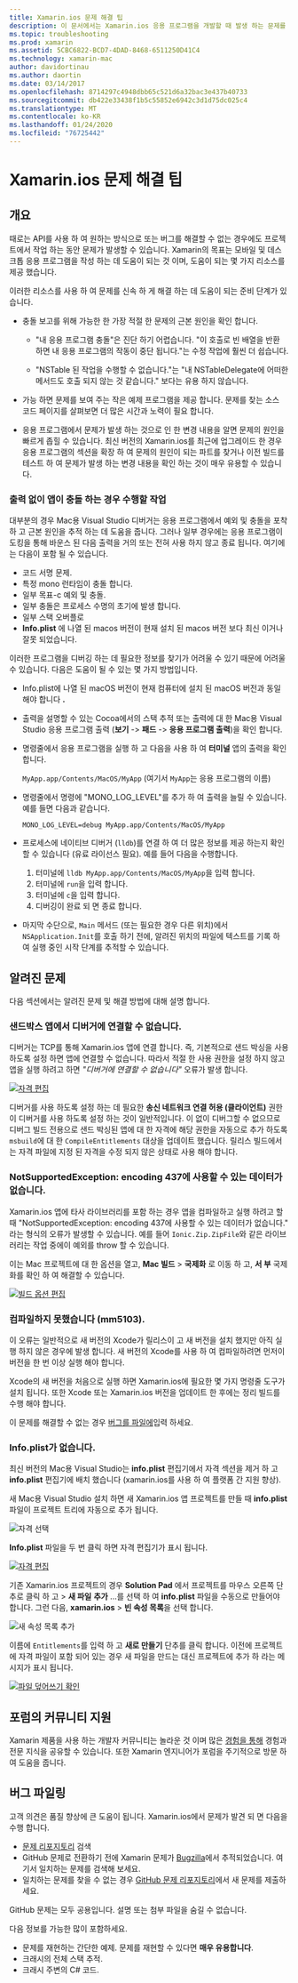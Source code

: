 ```yaml
---
title: Xamarin.ios 문제 해결 팁
description: 이 문서에서는 Xamarin.ios 응용 프로그램을 개발할 때 발생 하는 문제를 해결 하는 방법을 설명 합니다. 또한 지원을 받는 방법에 대해 설명 합니다.
ms.topic: troubleshooting
ms.prod: xamarin
ms.assetid: 5CBC6822-BCD7-4DAD-8468-6511250D41C4
ms.technology: xamarin-mac
author: davidortinau
ms.author: daortin
ms.date: 03/14/2017
ms.openlocfilehash: 8714297c4948dbb65c521d6a32bac3e437b40733
ms.sourcegitcommit: db422e33438f1b5c55852e6942c3d1d75dc025c4
ms.translationtype: MT
ms.contentlocale: ko-KR
ms.lasthandoff: 01/24/2020
ms.locfileid: "76725442"
---
```

# <a name="xamarinmac-troubleshooting-tips"></a>Xamarin.ios 문제 해결 팁

## <a name="overview"></a>개요

때로는 API를 사용 하 여 원하는 방식으로 또는 버그를 해결할 수 없는 경우에도 프로젝트에서 작업 하는 동안 문제가 발생할 수 있습니다. Xamarin의 목표는 모바일 및 데스크톱 응용 프로그램을 작성 하는 데 도움이 되는 것 이며, 도움이 되는 몇 가지 리소스를 제공 했습니다.

이러한 리소스를 사용 하 여 문제를 신속 하 게 해결 하는 데 도움이 되는 준비 단계가 있습니다.

- 충돌 보고를 위해 가능한 한 가장 적절 한 문제의 근본 원인을 확인 합니다.

  - "내 응용 프로그램 충돌"은 진단 하기 어렵습니다. "이 호출로 빈 배열을 반환 하면 내 응용 프로그램의 작동이 중단 됩니다."는 수정 작업에 훨씬 더 쉽습니다.

  - "NSTable 된 작업을 수행할 수 없습니다."는 "내 NSTableDelegate에 어떠한 메서드도 호출 되지 않는 것 같습니다." 보다는 유용 하지 않습니다.

- 가능 하면 문제를 보여 주는 작은 예제 프로그램을 제공 합니다. 문제를 찾는 소스 코드 페이지를 살펴보면 더 많은 시간과 노력이 필요 합니다.

- 응용 프로그램에서 문제가 발생 하는 것으로 인 한 변경 내용을 알면 문제의 원인을 빠르게 좁힐 수 있습니다. 최신 버전의 Xamarin.ios를 최근에 업그레이드 한 경우 응용 프로그램의 섹션을 확장 하 여 문제의 원인이 되는 파트를 찾거나 이전 빌드를 테스트 하 여 문제가 발생 하는 변경 내용을 확인 하는 것이 매우 유용할 수 있습니다.

### <a name="what-to-do-when-your-app-crashes-with-no-output"></a>출력 없이 앱이 충돌 하는 경우 수행할 작업

대부분의 경우 Mac용 Visual Studio 디버거는 응용 프로그램에서 예외 및 충돌을 포착 하 고 근본 원인을 추적 하는 데 도움을 줍니다. 그러나 일부 경우에는 응용 프로그램이 도킹을 통해 바운스 된 다음 출력을 거의 또는 전혀 사용 하지 않고 종료 됩니다. 여기에는 다음이 포함 될 수 있습니다.

- 코드 서명 문제.
- 특정 mono 런타임이 충돌 합니다.
- 일부 목표-c 예외 및 충돌.
- 일부 충돌은 프로세스 수명의 초기에 발생 합니다.
- 일부 스택 오버플로
- **Info.plist** 에 나열 된 macos 버전이 현재 설치 된 macos 버전 보다 최신 이거나 잘못 되었습니다.

이러한 프로그램을 디버깅 하는 데 필요한 정보를 찾기가 어려울 수 있기 때문에 어려울 수 있습니다. 다음은 도움이 될 수 있는 몇 가지 방법입니다.

- Info.plist에 나열 된 macOS 버전이 현재 컴퓨터에 설치 된 macOS 버전과 동일 해야 합니다 **.**
- 출력을 설명할 수 있는 Cocoa에서의 스택 추적 또는 출력에 대 한 Mac용 Visual Studio 응용 프로그램 출력 (**보기** -> **패드** -> **응용 프로그램 출력**)을 확인 합니다.
- 명령줄에서 응용 프로그램을 실행 하 고 다음을 사용 하 여 **터미널** 앱의 출력을 확인 합니다.

  `MyApp.app/Contents/MacOS/MyApp` (여기서 `MyApp`는 응용 프로그램의 이름)
- 명령줄에서 명령에 "MONO_LOG_LEVEL"를 추가 하 여 출력을 늘릴 수 있습니다. 예를 들면 다음과 같습니다.

  `MONO_LOG_LEVEL=debug MyApp.app/Contents/MacOS/MyApp`
- 프로세스에 네이티브 디버거 (`lldb`)를 연결 하 여 더 많은 정보를 제공 하는지 확인할 수 있습니다 (유료 라이선스 필요). 예를 들어 다음을 수행합니다.

  1. 터미널에 `lldb MyApp.app/Contents/MacOS/MyApp`을 입력 합니다.
  2. 터미널에 `run`을 입력 합니다.
  3. 터미널에 `c`을 입력 합니다.
  4. 디버깅이 완료 되 면 종료 합니다.
- 마지막 수단으로, `Main` 메서드 (또는 필요한 경우 다른 위치)에서 `NSApplication.Init`를 호출 하기 전에, 알려진 위치의 파일에 텍스트를 기록 하 여 실행 중인 시작 단계를 추적할 수 있습니다.

## <a name="known-issues"></a>알려진 문제

다음 섹션에서는 알려진 문제 및 해결 방법에 대해 설명 합니다.

### <a name="unable-to-connect-to-the-debugger-in-sandboxed-apps"></a>샌드박스 앱에서 디버거에 연결할 수 없습니다.

디버거는 TCP를 통해 Xamarin.ios 앱에 연결 합니다. 즉, 기본적으로 샌드 박싱을 사용 하도록 설정 하면 앱에 연결할 수 없습니다. 따라서 적절 한 사용 권한을 설정 하지 않고 앱을 실행 하려고 하면 *"디버거에 연결할 수 없습니다"* 오류가 발생 합니다.

[![자격 편집](troubleshooting-images/debug01.png "자격 편집")](troubleshooting-images/debug01-large.png#lightbox)

디버거를 사용 하도록 설정 하는 데 필요한 **송신 네트워크 연결 허용 (클라이언트)** 권한이 디버거를 사용 하도록 설정 하는 것이 일반적입니다. 이 없이 디버그할 수 없으므로 디버그 빌드 전용으로 샌드 박싱된 앱에 대 한 자격에 해당 권한을 자동으로 추가 하도록 `msbuild`에 대 한 `CompileEntitlements` 대상을 업데이트 했습니다. 릴리스 빌드에서는 자격 파일에 지정 된 자격을 수정 되지 않은 상태로 사용 해야 합니다.

### <a name="systemnotsupportedexception-no-data-is-available-for-encoding-437"></a>NotSupportedException: encoding 437에 사용할 수 있는 데이터가 없습니다.

Xamarin.ios 앱에 타사 라이브러리를 포함 하는 경우 앱을 컴파일하고 실행 하려고 할 때 "NotSupportedException: encoding 437에 사용할 수 있는 데이터가 없습니다." 라는 형식의 오류가 발생할 수 있습니다. 예를 들어 `Ionic.Zip.ZipFile`와 같은 라이브러리는 작업 중에이 예외를 throw 할 수 있습니다.

이는 Mac 프로젝트에 대 한 옵션을 열고, **Mac 빌드** > **국제화** 로 이동 하 고, **서 부** 국제화를 확인 하 여 해결할 수 있습니다.

[![빌드 옵션 편집](troubleshooting-images/issue01.png "빌드 옵션 편집")](troubleshooting-images/issue01-large.png#lightbox)

### <a name="failed-to-compile-mm5103"></a>컴파일하지 못했습니다 (mm5103).

이 오류는 일반적으로 새 버전의 Xcode가 릴리스이 고 새 버전을 설치 했지만 아직 실행 하지 않은 경우에 발생 합니다. 새 버전의 Xcode를 사용 하 여 컴파일하려면 먼저이 버전을 한 번 이상 실행 해야 합니다.

Xcode의 새 버전을 처음으로 실행 하면 Xamarin.ios에 필요한 몇 가지 명령줄 도구가 설치 됩니다. 또한 Xcode 또는 Xamarin.ios 버전을 업데이트 한 후에는 정리 빌드를 수행 해야 합니다.

이 문제를 해결할 수 없는 경우 [버그를 파일에](#filing-a-bug)입력 하세요.

### <a name="missing-entitlementsplist"></a>Info.plist가 없습니다.

최신 버전의 Mac용 Visual Studio는 **info.plist** 편집기에서 자격 섹션을 제거 하 고 **info.plist** 편집기에 배치 했습니다 (xamarin.ios를 사용 하 여 플랫폼 간 지원 향상).

새 Mac용 Visual Studio 설치 하면 새 Xamarin.ios 앱 프로젝트를 만들 때 **info.plist** 파일이 프로젝트 트리에 자동으로 추가 됩니다.

![자격 선택](troubleshooting-images/entitlements01.png "자격 선택")

**Info.plist** 파일을 두 번 클릭 하면 자격 편집기가 표시 됩니다.

[![자격 편집](troubleshooting-images/entitlements02.png "자격 편집")](troubleshooting-images/entitlements02-large.png#lightbox)

기존 Xamarin.ios 프로젝트의 경우 **Solution Pad** 에서 프로젝트를 마우스 오른쪽 단추로 클릭 하 고 > **새 파일** **추가** ...를 선택 하 여 **info.plist** 파일을 수동으로 만들어야 합니다. 그런 다음, **xamarin.ios** > **빈 속성 목록**을 선택 합니다.

![새 속성 목록 추가](troubleshooting-images/entitlements03.png "새 속성 목록 추가")

이름에 `Entitlements`를 입력 하 고 **새로 만들기** 단추를 클릭 합니다. 이전에 프로젝트에 자격 파일이 포함 되어 있는 경우 새 파일을 만드는 대신 프로젝트에 추가 하 라는 메시지가 표시 됩니다.

[![파일 덮어쓰기 확인](troubleshooting-images/entitlements04.png "파일 덮어쓰기 확인")](troubleshooting-images/entitlements04-large.png#lightbox)

## <a name="community-support-on-the-forums"></a>포럼의 커뮤니티 지원

Xamarin 제품을 사용 하는 개발자 커뮤니티는 놀라운 것 이며 많은 [경험을 통해](https://forums.xamarin.com/categories/xamarin-mac) 경험과 전문 지식을 공유할 수 있습니다. 또한 Xamarin 엔지니어가 포럼을 주기적으로 방문 하 여 도움을 줍니다.

<a name="filing-a-bug"/>

## <a name="filing-a-bug"></a>버그 파일링

고객 의견은 품질 향상에 큰 도움이 됩니다. Xamarin.ios에서 문제가 발견 되 면 다음을 수행 합니다.

- [문제 리포지토리](https://github.com/xamarin/xamarin-macios/issues) 검색
- GitHub 문제로 전환하기 전에 Xamarin 문제가 [Bugzilla](https://bugzilla.xamarin.com/describecomponents.cgi)에서 추적되었습니다. 여기서 일치하는 문제를 검색해 보세요.
- 일치하는 문제를 찾을 수 없는 경우 [GitHub 문제 리포지토리](https://github.com/xamarin/xamarin-macios/issues/new)에서 새 문제를 제출하세요.

GitHub 문제는 모두 공용입니다. 설명 또는 첨부 파일을 숨길 수 없습니다.

다음 정보를 가능한 많이 포함하세요.

- 문제를 재현하는 간단한 예제. 문제를 재현할 수 있다면 **매우 유용합니다**.
- 크래시의 전체 스택 추적.
- 크래시 주변의 C# 코드.
